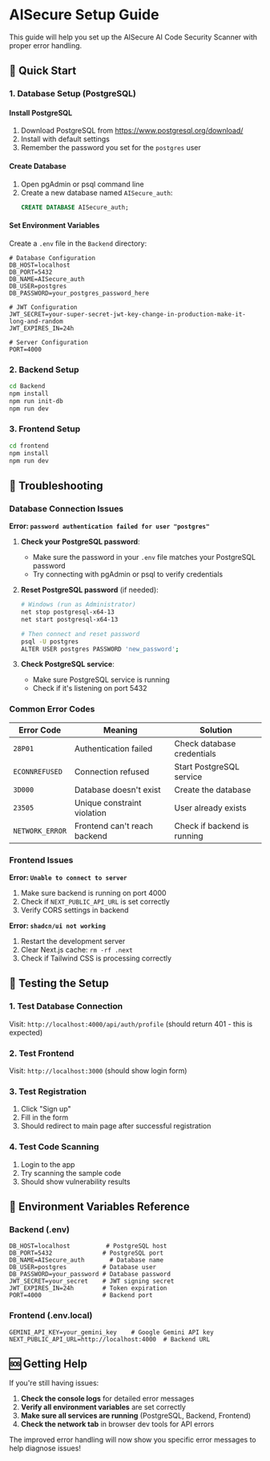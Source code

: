 # AISecure Setup Guide

This guide will help you set up the AISecure AI Code Security Scanner with proper error handling.

## 🚀 Quick Start

### 1. Database Setup (PostgreSQL)

#### Install PostgreSQL
1. Download PostgreSQL from https://www.postgresql.org/download/
2. Install with default settings
3. Remember the password you set for the `postgres` user

#### Create Database
1. Open pgAdmin or psql command line
2. Create a new database named `AISecure_auth`:
   ```sql
   CREATE DATABASE AISecure_auth;
   ```

#### Set Environment Variables
Create a `.env` file in the `Backend` directory:
```env
# Database Configuration
DB_HOST=localhost
DB_PORT=5432
DB_NAME=AISecure_auth
DB_USER=postgres
DB_PASSWORD=your_postgres_password_here

# JWT Configuration
JWT_SECRET=your-super-secret-jwt-key-change-in-production-make-it-long-and-random
JWT_EXPIRES_IN=24h

# Server Configuration
PORT=4000
```

### 2. Backend Setup

```bash
cd Backend
npm install
npm run init-db
npm run dev
```

### 3. Frontend Setup

```bash
cd frontend
npm install
npm run dev
```

## 🔧 Troubleshooting

### Database Connection Issues

**Error: `password authentication failed for user "postgres"`**

1. **Check your PostgreSQL password**:
   - Make sure the password in your `.env` file matches your PostgreSQL password
   - Try connecting with pgAdmin or psql to verify credentials

2. **Reset PostgreSQL password** (if needed):
   ```bash
   # Windows (run as Administrator)
   net stop postgresql-x64-13
   net start postgresql-x64-13
   
   # Then connect and reset password
   psql -U postgres
   ALTER USER postgres PASSWORD 'new_password';
   ```

3. **Check PostgreSQL service**:
   - Make sure PostgreSQL service is running
   - Check if it's listening on port 5432

### Common Error Codes

| Error Code | Meaning | Solution |
|------------|---------|----------|
| `28P01` | Authentication failed | Check database credentials |
| `ECONNREFUSED` | Connection refused | Start PostgreSQL service |
| `3D000` | Database doesn't exist | Create the database |
| `23505` | Unique constraint violation | User already exists |
| `NETWORK_ERROR` | Frontend can't reach backend | Check if backend is running |

### Frontend Issues

**Error: `Unable to connect to server`**

1. Make sure backend is running on port 4000
2. Check if `NEXT_PUBLIC_API_URL` is set correctly
3. Verify CORS settings in backend

**Error: `shadcn/ui not working`**

1. Restart the development server
2. Clear Next.js cache: `rm -rf .next`
3. Check if Tailwind CSS is processing correctly

## 🧪 Testing the Setup

### 1. Test Database Connection
Visit: `http://localhost:4000/api/auth/profile` (should return 401 - this is expected)

### 2. Test Frontend
Visit: `http://localhost:3000` (should show login form)

### 3. Test Registration
1. Click "Sign up"
2. Fill in the form
3. Should redirect to main page after successful registration

### 4. Test Code Scanning
1. Login to the app
2. Try scanning the sample code
3. Should show vulnerability results

## 📝 Environment Variables Reference

### Backend (.env)
```env
DB_HOST=localhost          # PostgreSQL host
DB_PORT=5432              # PostgreSQL port
DB_NAME=AISecure_auth       # Database name
DB_USER=postgres          # Database user
DB_PASSWORD=your_password # Database password
JWT_SECRET=your_secret    # JWT signing secret
JWT_EXPIRES_IN=24h        # Token expiration
PORT=4000                 # Backend port
```

### Frontend (.env.local)
```env
GEMINI_API_KEY=your_gemini_key    # Google Gemini API key
NEXT_PUBLIC_API_URL=http://localhost:4000  # Backend URL
```

## 🆘 Getting Help

If you're still having issues:

1. **Check the console logs** for detailed error messages
2. **Verify all environment variables** are set correctly
3. **Make sure all services are running** (PostgreSQL, Backend, Frontend)
4. **Check the network tab** in browser dev tools for API errors

The improved error handling will now show you specific error messages to help diagnose issues!


